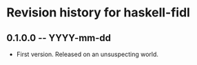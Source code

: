 # Revision history for haskell-fidl

## 0.1.0.0  -- YYYY-mm-dd

* First version. Released on an unsuspecting world.
